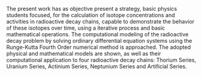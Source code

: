 The present work has as objective present a strategy, basic physics students focused, for the calculation of 
isotope concentrations and activities in radioactive decay chains, capable to demonstrate
the behavior of these isotopes over time, using a iterative process and basic mathematical operations.
The computational modeling of the radioactive decay problem by solving ordinary differential equation systems 
using the Runge-Kutta Fourth Order numerical method is approached. The adopted physical and mathematical models 
are shown, as well as their computational application to four radioactive decay chains: Thorium Series, 
Uranium Series, Actinium Series, Neptunium Series and Artificial Series.

